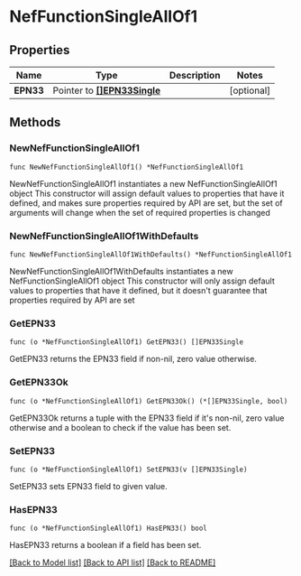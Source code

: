 # NefFunctionSingleAllOf1

## Properties

Name | Type | Description | Notes
------------ | ------------- | ------------- | -------------
**EPN33** | Pointer to [**[]EPN33Single**](EPN33Single.md) |  | [optional] 

## Methods

### NewNefFunctionSingleAllOf1

`func NewNefFunctionSingleAllOf1() *NefFunctionSingleAllOf1`

NewNefFunctionSingleAllOf1 instantiates a new NefFunctionSingleAllOf1 object
This constructor will assign default values to properties that have it defined,
and makes sure properties required by API are set, but the set of arguments
will change when the set of required properties is changed

### NewNefFunctionSingleAllOf1WithDefaults

`func NewNefFunctionSingleAllOf1WithDefaults() *NefFunctionSingleAllOf1`

NewNefFunctionSingleAllOf1WithDefaults instantiates a new NefFunctionSingleAllOf1 object
This constructor will only assign default values to properties that have it defined,
but it doesn't guarantee that properties required by API are set

### GetEPN33

`func (o *NefFunctionSingleAllOf1) GetEPN33() []EPN33Single`

GetEPN33 returns the EPN33 field if non-nil, zero value otherwise.

### GetEPN33Ok

`func (o *NefFunctionSingleAllOf1) GetEPN33Ok() (*[]EPN33Single, bool)`

GetEPN33Ok returns a tuple with the EPN33 field if it's non-nil, zero value otherwise
and a boolean to check if the value has been set.

### SetEPN33

`func (o *NefFunctionSingleAllOf1) SetEPN33(v []EPN33Single)`

SetEPN33 sets EPN33 field to given value.

### HasEPN33

`func (o *NefFunctionSingleAllOf1) HasEPN33() bool`

HasEPN33 returns a boolean if a field has been set.


[[Back to Model list]](../README.md#documentation-for-models) [[Back to API list]](../README.md#documentation-for-api-endpoints) [[Back to README]](../README.md)


